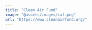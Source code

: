 ```yaml
---
title: "Clean Air Fund"
image: "@assets/images/caf.png"
url: "https://www.cleanairfund.org/"
---
```

